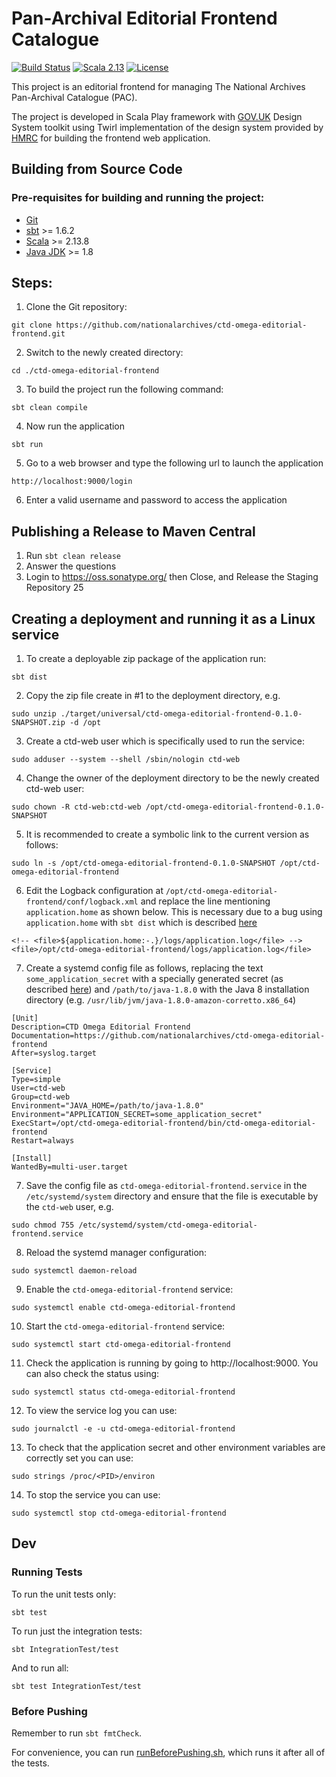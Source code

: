 # Pan-Archival Editorial Frontend Catalogue

[![Build Status](https://github.com/nationalarchives/ctd-omega-editorial-frontend/actions/workflows/ci.yml/badge.svg?branch=main)](https://github.com/nationalarchives/ctd-omega-editorial-frontend/actions/workflows/ci.yml)
[![Scala 2.13](https://img.shields.io/badge/scala-2.13-red.svg)](http://scala-lang.org)
[![License](https://img.shields.io/badge/license-MIT-blue.svg)](https://opensource.org/licenses/MIT)

This project is an editorial frontend for managing The National Archives Pan-Archival Catalogue (PAC).

The project is developed in Scala Play framework with [GOV.UK]( https://design-system.service.gov.uk/) Design System toolkit using Twirl implementation of the design system provided by [HMRC](https://github.com/hmrc/play-frontend-hmrc) for building the frontend web application.

## Building from Source Code

### Pre-requisites for building and running the project:
* [Git](https://git-scm.com)
* [sbt](https://www.scala-sbt.org/) >= 1.6.2
* [Scala](https://www.scala-lang.org/) >= 2.13.8
* [Java JDK](https://adoptopenjdk.net/) >= 1.8

## Steps:

1. Clone the Git repository:
```
git clone https://github.com/nationalarchives/ctd-omega-editorial-frontend.git
```
2. Switch to the newly created directory:
```
cd ./ctd-omega-editorial-frontend
```
3. To build the project run the following command:
```
sbt clean compile
```
4. Now run the application
```
sbt run
```
5. Go to a web browser and type the following url to launch the application
```
http://localhost:9000/login
```
6. Enter a valid username and password to access the application

## Publishing a Release to Maven Central

1. Run `sbt clean release`
2. Answer the questions
3. Login to https://oss.sonatype.org/ then Close, and Release the Staging Repository
   25 

## Creating a deployment and running it as a Linux service

1. To create a deployable zip package of the application run:
```
sbt dist
```
2. Copy the zip file create in #1 to the deployment directory, e.g.
```
sudo unzip ./target/universal/ctd-omega-editorial-frontend-0.1.0-SNAPSHOT.zip -d /opt
```
3. Create a ctd-web user which is specifically used to run the service:
```
sudo adduser --system --shell /sbin/nologin ctd-web
```
4. Change the owner of the deployment directory to be the newly created ctd-web user:
```
sudo chown -R ctd-web:ctd-web /opt/ctd-omega-editorial-frontend-0.1.0-SNAPSHOT
```
5. It is recommended to create a symbolic link to the current version as follows:
```
sudo ln -s /opt/ctd-omega-editorial-frontend-0.1.0-SNAPSHOT /opt/ctd-omega-editorial-frontend
```
6. Edit the Logback configuration at `/opt/ctd-omega-editorial-frontend/conf/logback.xml` and replace the line mentioning `application.home` as shown below. This is necessary due to a bug using `application.home` with `sbt dist` which is described [here](https://github.com/playframework/playframework/issues/8759)
```
<!-- <file>${application.home:-.}/logs/application.log</file> -->
<file>/opt/ctd-omega-editorial-frontend/logs/application.log</file>
```
7. Create a systemd config file as follows, replacing the text `some_application_secret` with a specially generated secret (as described [here](https://www.playframework.com/documentation/2.8.x/ApplicationSecret#Generating-an-application-secret)) and `/path/to/java-1.8.0` with the Java 8 installation directory (e.g. `/usr/lib/jvm/java-1.8.0-amazon-corretto.x86_64`) 
```
[Unit]
Description=CTD Omega Editorial Frontend
Documentation=https://github.com/nationalarchives/ctd-omega-editorial-frontend
After=syslog.target

[Service]
Type=simple
User=ctd-web
Group=ctd-web
Environment="JAVA_HOME=/path/to/java-1.8.0"
Environment="APPLICATION_SECRET=some_application_secret"
ExecStart=/opt/ctd-omega-editorial-frontend/bin/ctd-omega-editorial-frontend
Restart=always

[Install]
WantedBy=multi-user.target
```
7. Save the config file as `ctd-omega-editorial-frontend.service` in the `/etc/systemd/system` directory and ensure that the file is executable by the `ctd-web` user, e.g.
```
sudo chmod 755 /etc/systemd/system/ctd-omega-editorial-frontend.service
```
8. Reload the systemd manager configuration:
```
sudo systemctl daemon-reload
```
9. Enable the `ctd-omega-editorial-frontend` service:
```
sudo systemctl enable ctd-omega-editorial-frontend
```
10. Start the `ctd-omega-editorial-frontend` service:
```
sudo systemctl start ctd-omega-editorial-frontend
```
11. Check the application is running by going to http://localhost:9000. You can also check the status using:
```
sudo systemctl status ctd-omega-editorial-frontend
```
12. To view the service log you can use:
```
sudo journalctl -e -u ctd-omega-editorial-frontend
```
13. To check that the application secret and other environment variables are correctly set you can use:
```
sudo strings /proc/<PID>/environ
```
14. To stop the service you can use:
```
sudo systemctl stop ctd-omega-editorial-frontend
```

## Dev

### Running Tests

To run the unit tests only:

```
sbt test
```

To run just the integration tests:

```
sbt IntegrationTest/test
```

And to run all:

```
sbt test IntegrationTest/test
```

### Before Pushing

Remember to run `sbt fmtCheck`.

For convenience, you can run [runBeforePushing.sh](./runBeforePushing.sh), which runs it after all of the tests.